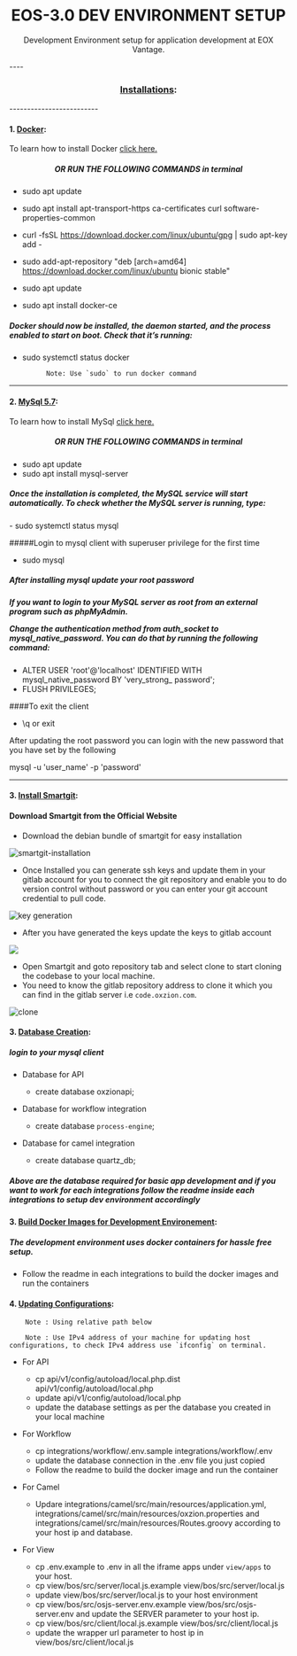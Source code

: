 <div align="center">
  <h1>EOS-3.0 DEV ENVIRONMENT SETUP</h1>
  <p>
    Development Environment setup for application development at EOX Vantage.
  </p>
</div>
----

<div align="center">
<h3><u>Installations</u>:</h3>
</div>
-------------------------

<h4> 1. <u>Docker</u>: </h4>

To learn how to install Docker [click here.](https://www.digitalocean.com/community/tutorials/how-to-install-and-use-docker-on-ubuntu-18-04)

<h5><center> OR RUN THE FOLLOWING COMMANDS in terminal</center></h5>

- sudo apt update
- sudo apt install apt-transport-https ca-certificates curl software-properties-common

- curl -fsSL https://download.docker.com/linux/ubuntu/gpg | sudo apt-key add -

- sudo add-apt-repository "deb [arch=amd64] https://download.docker.com/linux/ubuntu bionic stable"

- sudo apt update
- sudo apt install docker-ce

<h5>Docker should now be installed, the daemon started, and the process enabled to start on boot. Check that it’s running:</h5>

- sudo systemctl status docker

			Note: Use `sudo` to run docker command
		
-----------

<h4>2. <u>MySql 5.7</u>: </h4>

To learn how to install MySql [click here.](https://linuxize.com/post/how-to-install-mysql-on-ubuntu-18-04/)

<h5><center> OR RUN THE FOLLOWING COMMANDS in terminal</center></h5>

- sudo apt update
- sudo apt install mysql-server

<h5>Once the installation is completed, the MySQL service will start automatically. To check whether the MySQL server is running, type:</h5>
- sudo systemctl status mysql

#####Login to mysql client with superuser privilege for the first time

- sudo mysql

<h5>After installing mysql update your root password </h5><h5> 
If you want to login to your MySQL server as root from an external program such as phpMyAdmin.

Change the authentication method from auth_socket to mysql_native_password. You can do that by running the following command:</h5>
- ALTER USER 'root'@'localhost' IDENTIFIED WITH mysql_native_password BY 'very_strong_ password';
- FLUSH PRIVILEGES;

####To exit the client

- \q or exit

After updating the root password you can login with the new password that you have set by the following

mysql -u 'user_name' -p 'password'

-----------

<h4> 3. <u>Install Smartgit</u>: </h4>

<h4>Download Smartgit from the Official Website</h4>

- Download the debian bundle of smartgit for easy installation

![smartgit-installation](deployment/static/gif/installsmartgit.gif)

- Once Installed you can generate ssh keys and update them in your gitlab account for you to connect the git repository and enable you to do version control without password or you can enter your git account credential to pull code.

![key generation](deployment/static/gif/ssh-keygen.gif)

- After you have generated the keys update the keys to gitlab account 

![](deployment/static/gif/addingpubkeygitlab.gif)

- Open Smartgit and goto repository tab and select clone to start cloning the codebase to your local machine.
- You need to know the gitlab repository address to clone it which you can find in the gitlab server i.e `code.oxzion.com`.

![clone](deployment/static/gif/smartgitclone.gif)

<h4> 3. <u>Database Creation</u>: </h4>

<h5>login to your mysql client</h5>

- Database for API

	- create database oxzionapi;

- Database for workflow integration

	- create database `process-engine`;

- Database for camel integration

	- create database quartz_db;

<h5>Above are the database required for basic app development and if you want to work for each integrations follow the readme inside each integrations to setup dev environment accordingly</h5>

<h4> 3. <u>Build Docker Images for Development Environement</u>: </h4>

<h5> The development environment uses docker containers for hassle free setup.</h5>

- Follow the readme in each integrations to build the docker images and run the containers

<h4> 4. <u>Updating Configurations</u>: </h4>

		Note : Using relative path below
		
		Note : Use IPv4 address of your machine for updating host configurations, to check IPv4 address use `ifconfig` on terminal.
- For API
	- cp api/v1/config/autoload/local.php.dist api/v1/config/autoload/local.php
	- update api/v1/config/autoload/local.php
	- update the database settings as per the database you created in your local machine

- For Workflow
	- cp integrations/workflow/.env.sample integrations/workflow/.env
	- update the database connection in the .env file you just copied
	- Follow the readme to build the docker image and run the container
- For Camel	
	- Updare integrations/camel/src/main/resources/application.yml, integrations/camel/src/main/resources/oxzion.properties and integrations/camel/src/main/resources/Routes.groovy according to your host ip and database.

- For View
	- cp .env.example to .env in all the iframe apps under `view/apps` to your host.
	- cp view/bos/src/server/local.js.example view/bos/src/server/local.js
	- update view/bos/src/server/local.js to your host environment
	- cp view/bos/src/osjs-server.env.example view/bos/src/osjs-server.env and update the SERVER parameter to your host ip. 
	- cp view/bos/src/client/local.js.example view/bos/src/client/local.js
	- update the wrapper url parameter to host ip in view/bos/src/client/local.js